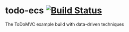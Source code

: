 # todo-ecs [![Build Status](https://travis-ci.org/michbuett/todo-ecs.svg?branch=master)](https://travis-ci.org/michbuett/todo-ecs)

The ToDoMVC example build with data-driven techniques
